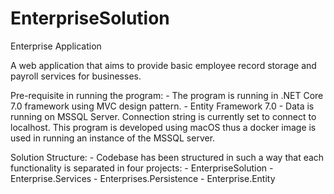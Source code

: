 # EnterpriseSolution
 Enterprise Application

 A web application that aims to provide basic employee record storage and payroll services for businesses.

 Pre-requisite in running the program:
    - The program is running in .NET Core 7.0 framework using MVC design pattern.
    - Entity Framework 7.0
    - Data is running on MSSQL Server. Connection string is currently set to connect to localhost. This program is developed
      using macOS thus a docker image is used in running an instance of the MSSQL server.

Solution Structure:
    - Codebase has been structured in such a way that each functionality is separated in four projects:
        - EnterpriseSolution
        - Enterprise.Services
        - Enterprises.Persistence
        - Enterprise.Entity